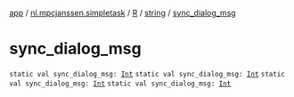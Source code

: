 [app](../../../index.md) / [nl.mpcjanssen.simpletask](../../index.md) / [R](../index.md) / [string](index.md) / [sync_dialog_msg](.)

# sync_dialog_msg

`static val sync_dialog_msg: `[`Int`](https://kotlinlang.org/api/latest/jvm/stdlib/kotlin/-int/index.html)
`static val sync_dialog_msg: `[`Int`](https://kotlinlang.org/api/latest/jvm/stdlib/kotlin/-int/index.html)
`static val sync_dialog_msg: `[`Int`](https://kotlinlang.org/api/latest/jvm/stdlib/kotlin/-int/index.html)
`static val sync_dialog_msg: `[`Int`](https://kotlinlang.org/api/latest/jvm/stdlib/kotlin/-int/index.html)